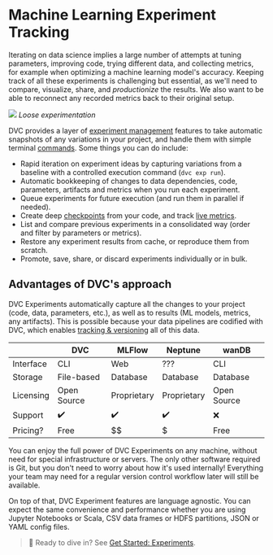# Machine Learning Experiment Tracking

Iterating on data science implies a large number of attempts at tuning
parameters, improving code, trying different data, and collecting metrics, for
example when optimizing a machine learning model's accuracy. Keeping track of
all these <abbr>experiments</abbr> is challenging but essential, as we'll need
to compare, visualize, share, and _productionize_ the results. We also want to
be able to reconnect any recorded metrics back to their original setup.

![](/img/lose-experimentation.png) _Loose experimentation_

DVC provides a layer of
[experiment management](/doc/user-guide/experiment-management) features to take
automatic snapshots of any variations in your project, and handle them with
simple terminal [commands](/doc/command-reference/exp). Some things you can do
include:

- Rapid iteration on experiment ideas by capturing variations from a baseline
  with a controlled execution command (`dvc exp run`).
- Automatic bookkeeping of changes to data dependencies, code,
  <abbr>parameters</abbr>, artifacts and <abbr>metrics</abbr> when you run each
  experiment.
- Queue experiments for future execution (and run them in parallel if needed).
- Create deep [checkpoints](/doc/user-guide/experiment-management/checkpoints)
  from your code, and track [live metrics](/doc/dvclive).
- List and compare previous experiments in a consolidated way (order and filter
  by parameters or metrics).
- Restore any experiment results from <abbr>cache</abbr>, or reproduce them from
  scratch.
- Promote, save, share, or discard experiments individually or in bulk.

## Advantages of DVC's approach

DVC Experiments automatically capture all the changes to your project (code,
data, parameters, etc.), as well as to results (ML models, metrics, any
artifacts). This is possible because your data pipelines are codified with DVC,
which enables
[tracking & versioning](/doc/use-cases/versioning-data-and-model-files) all of
this data.

|           | DVC         | MLFlow      | Neptune     | wanDB       |
| --------- | ----------- | ----------- | ----------- | ----------- |
| Interface | CLI         | Web         | ???         | CLI         |
| Storage   | File-based  | Database    | Database    | Database    |
| Licensing | Open Source | Proprietary | Proprietary | Open Source |
| Support   | ✔️          | ✔️          | ✔️          | ❌          |
| Pricing?  | Free        | $$          | $           | Free        |

You can enjoy the full power of DVC Experiments on any machine, without need for
special infrastructure or servers. The only other software required is Git, but
you don't need to worry about how it's used internally! Everything your team may
need for a regular version control workflow later will still be available.

On top of that, DVC Experiment features are language agnostic. You can expect
the same convenience and performance whether you are using Jupyter Notebooks or
Scala, CSV data frames or HDFS partitions, JSON or YAML config files.

> 📖 Ready to dive in? See [Get Started: Experiments](/doc/start/experiments).
